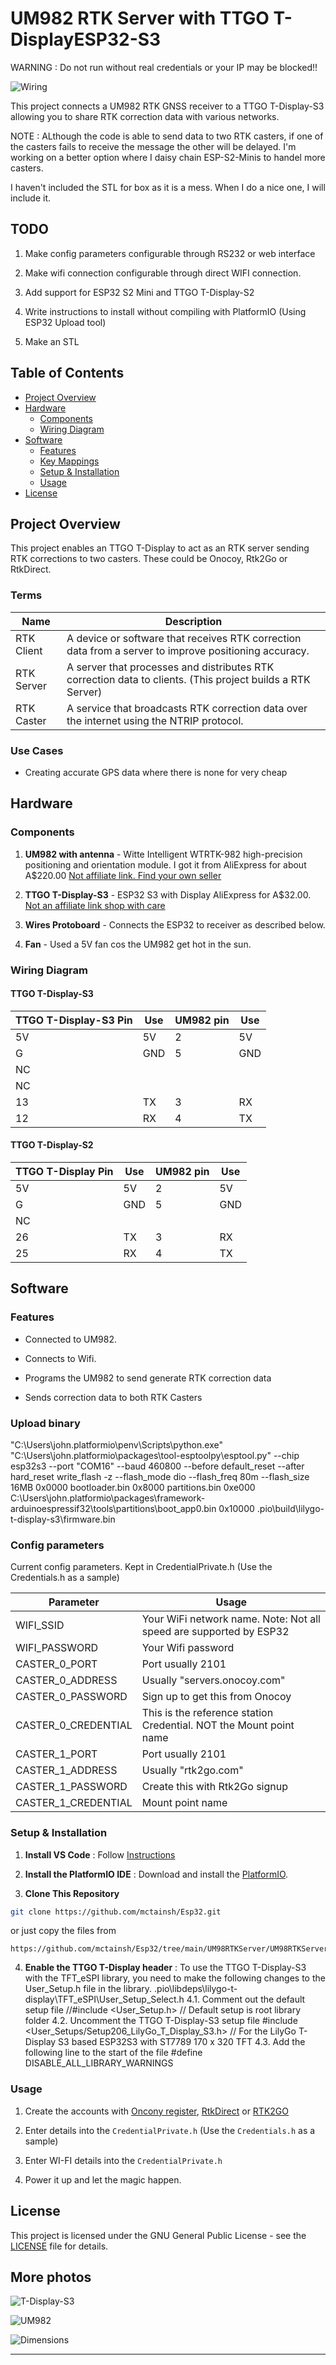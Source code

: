 # UM982 RTK Server with TTGO T-DisplayESP32-S3

WARNING :  Do not run without real credentials or your IP may be blocked!!

![Wiring](https://github.com/mctainsh/Esp32/blob/main/UM98RTKServer/Photos/Wiring.png?raw=true)

This project connects a UM982 RTK GNSS receiver to a TTGO T-Display-S3 allowing you to share RTK correction data with various networks.

NOTE : ALthough the code is able to send data to two RTK casters, if one of the casters fails to receive the message the other will be delayed. I'm working on a better option where I daisy chain ESP-S2-Minis to handel more casters.

I haven't included the STL for box as it is a mess. When I do a nice one, I will include it.

## TODO

1. Make config parameters configurable through RS232 or web interface

2. Make wifi connection configurable through direct WIFI connection.

3. Add support for ESP32 S2 Mini and TTGO T-Display-S2

4. Write instructions to install without compiling with PlatformIO (Using ESP32 Upload tool)

5. Make an STL

## Table of Contents 
 
- [Project Overview](#project-overview)
- [Hardware](#hardware)  
  - [Components](#components)
  - [Wiring Diagram](#wiring-diagram) 
- [Software](#software)  
  - [Features](#features)
  - [Key Mappings](#key-mappings) 
  - [Setup & Installation](#setup--installation)
  - [Usage](#usage)
- [License](#license)

## Project Overview

This project enables an TTGO T-Display to act as an RTK server sending RTK corrections to two casters. These could be Onocoy, Rtk2Go or RtkDirect.

### Terms

| Name | Description |
| --- | --- |
| RTK Client | A device or software that receives RTK correction data from a server to improve positioning accuracy. |
| RTK Server | A server that processes and distributes RTK correction data to clients. (This project builds a RTK Server) |
| RTK Caster | A service that broadcasts RTK correction data over the internet using the NTRIP protocol. |

### Use Cases 

- Creating accurate GPS data where there is none for very cheap

## Hardware 

### Components 
 
1. **UM982 with antenna** - Witte Intelligent WTRTK-982 high-precision positioning and orientation module. I got it from AliExpress for about A$220.00 [Not affiliate link. Find your own seller](https://www.aliexpress.com/item/1005007287184287.html)
 
2. **TTGO T-Display-S3** - ESP32 S3 with Display AliExpress for A$32.00. [Not an affiliate link shop with care](https://www.aliexpress.com/item/1005004496543314.html)
 
3. **Wires Protoboard** - Connects the ESP32 to receiver as described below.

4. **Fan** - Used a 5V fan cos the UM982 get hot in the sun.
 

### Wiring Diagram

#### TTGO T-Display-S3
| TTGO T-Display-S3 Pin | Use | UM982 pin | Use |
| --- | --- | --- | --- |
| 5V | 5V| 2 | 5V |
| G | GND | 5 | GND |
| NC | |  |  |
| NC | |  |  |
| 13 | TX | 3 | RX |
| 12 | RX | 4 | TX |

#### TTGO T-Display-S2
| TTGO T-Display Pin | Use | UM982 pin | Use |
| --- | --- | --- | --- |
| 5V | 5V| 2 | 5V |
| G | GND | 5 | GND |
| NC | |  |  |
| 26 | TX | 3 | RX |
| 25 | RX | 4 | TX |


## Software 

### Features 

- Connected to UM982.
 
- Connects to Wifi.

- Programs the UM982 to send generate RTK correction data

- Sends correction data to both RTK Casters

### Upload binary

"C:\Users\john\.platformio\penv\Scripts\python.exe" "C:\Users\john\.platformio\packages\tool-esptoolpy\esptool.py" --chip esp32s3 --port "COM16" --baud 460800 --before default_reset --after hard_reset write_flash -z --flash_mode dio --flash_freq 80m --flash_size 16MB 0x0000 bootloader.bin 0x8000 partitions.bin 0xe000 C:\Users\john\.platformio\packages\framework-arduinoespressif32\tools\partitions\boot_app0.bin 0x10000 .pio\build\lilygo-t-display-s3\firmware.bin

### Config parameters 

Current config parameters. Kept in  CredentialPrivate.h (Use the Credentials.h as a sample)

| Parameter | Usage | 
| --- | --- | 
| WIFI_SSID | Your WiFi network name. Note: Not all speed are supported by ESP32 |
| WIFI_PASSWORD | Your Wifi password |
| CASTER_0_PORT | Port usually 2101 |
| CASTER_0_ADDRESS | Usually "servers.onocoy.com" |
| CASTER_0_PASSWORD | Sign up to get this from Onocoy |
| CASTER_0_CREDENTIAL | This is the reference station Credential. NOT the Mount point name |
| CASTER_1_PORT | Port usually 2101 |
| CASTER_1_ADDRESS | Usually "rtk2go.com" |
| CASTER_1_PASSWORD | Create this with Rtk2Go signup |
| CASTER_1_CREDENTIAL | Mount point name |


### Setup & Installation 

1. **Install VS Code** : Follow [Instructions](https://code.visualstudio.com/docs/setup/setup-overview)

2. **Install the PlatformIO IDE** : Download and install the [PlatformIO](https://platformio.org/install).
 
3. **Clone This Repository**

```bash
git clone https://github.com/mctainsh/Esp32.git
```

or just copy the files from
```
https://github.com/mctainsh/Esp32/tree/main/UM98RTKServer/UM98RTKServer
```
4. **Enable the TTGO T-Display header** : To use the TTGO T-Display-S3 with the TFT_eSPI library, you need to make the following changes to the User_Setup.h file in the library.
	.pio\libdeps\lilygo-t-display\TFT_eSPI\User_Setup_Select.h
	4.1. Comment out the default setup file
		//#include <User_Setup.h>           // Default setup is root library folder
	4.2. Uncomment the TTGO T-Display-S3 setup file
		#include <User_Setups/Setup206_LilyGo_T_Display_S3.h>     // For the LilyGo T-Display S3 based ESP32S3 with ST7789 170 x 320 TFT
	4.3. Add the following line to the start of the file
		#define DISABLE_ALL_LIBRARY_WARNINGS

### Usage 

1. Create the accounts with [Oncony register](https://console.onocoy.com/auth/register/personal), [RtkDirect](https://cloud.rtkdirect.com/) or [RTK2GO](http://rtk2go.com/sample-page/new-reservation/)

2. Enter details into the `CredentialPrivate.h` (Use the `Credentials.h` as a sample)

3. Enter WI-FI details into the `CredentialPrivate.h`

4. Power it up and let the magic happen.

## License 
This project is licensed under the GNU General Public License - see the [LICENSE](https://github.com/mctainsh/Esp32/blob/main/LICENSE)  file for details.

## More photos
![T-Display-S3](https://github.com/mctainsh/Esp32/blob/main/UM98RTKServer/Photos/T-DISPLAY-S3.jpg?raw=true)

![UM982](https://github.com/mctainsh/Esp32/blob/main/UM98RTKServer/Photos/UM982.png?raw=true)

![Dimensions](https://github.com/mctainsh/Esp32/blob/main/UM98RTKServer/Photos/UM982-PCB.png?raw=true)

---

